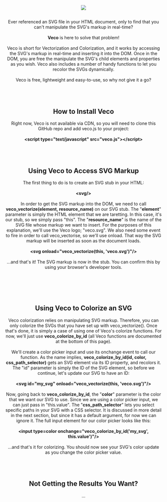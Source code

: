 <div align=center>
  <img src="https://i.imgur.com/9QamejA.png">
  <h2></h2>
  Ever referenced an SVG file in your HTML document, only to find that you can't manipulate the SVG's markup in real-time?
  <br><br>
  <b>Veco</b> is here to solve that problem!
  <br><br>
  Veco is short for Vectorization and Colorization, and it works by accessing the SVG's markup in real-time and inserting it into the DOM. Once in the DOM, you are free the manipulate the SVG's child elements and properties as you wish. Veco also includes a number of handy functions to let you recolor the SVGs dynamically.
  <br><br>
  Veco is free, lightweight and easy-to-use, so why not give it a go?
  <br><br>
  <br><br>
  
  <h2>How to Install Veco</h2>
  Right now, Veco is not available via CDN, so you will need to clone this GitHub repo and add veco.js to your project:
  <br><br>
  <b>&lt;script type="text/javascript" src="veco.js"&gt;&lt;/script&gt;</b>
  <br><br>
  <br><br>
  
  <h2>Using Veco to Access SVG Markup</h2>
  The first thing to do is to create an SVG stub in your HTML:
  <br><br>
  <b>&lt;svg/&gt;</b>
  <br><br>
  In order to get the SVG markup into the DOM, we need to call <b>veco_vectorize(element, resource_name)</b> on our SVG stub. The "<b>element</b>" parameter is simply the HTML element that we are taretting. In this case, it's our stub, so we simply pass "this". The "<b>resource_name</b>" is the name of the SVG file whose markup we want to insert. For the purposes of this explanation, we'll use the Veco logo; "veco.svg". We also need some event to fire in order to call veco_vectorise, so we'll use onload. That way the SVG markup will be inserted as soon as the document loads.
  <br><br>
  <b>&lt;svg onload="veco_vectorize(this, 'veco.svg')"/&gt;</b>
  <br><br>
  ...and that's it! The SVG markup is now in the stub. You can confirm this by using your browser's developer tools.
  
  <br><br>
  <br><br>
  <h2>Using Veco to Colorize an SVG</h2>
  Veco colorization relies on manipulating SVG markup. Therefore, you can only colorize the SVGs that you have set up with veco_vectorize(). Once that's done, it is simply a case of using one of Veco's colorize functions. For now, we'll just use <b>veco_colorize_by_id</b> (all Veco functions are documented at the bottom of this page).
  <br><br>
  We'll create a color picker input and use its onchange event to call our function. As the name implies, <b>veco_colorize_by_id(id, color, css_path_selector)</b> gets an SVG element via its ID property, and recolors it. The "id" parameter is simply the ID of the SVG element, so before we continue, let's update our SVG to have an ID:
  <br><br>
  <b>&lt;svg id="my_svg" onload="veco_vectorize(this, 'veco.svg')"/&gt;</b>
  <br><br>
  Now, going back to <b>veco_colorize_by_id</b>, the "<b>color</b>" parameter is the color that we want our SVG to use. Since we are using a color picker input, we can just pass in "this.value". The "<b>css_path_selector</b>" lets you select specific paths in your SVG with a CSS selector. It is discussed in more detail in the next section, but since it has a default argument, for now we can ignore it. The full input element for our color picker looks like this:
  <br><br>
  <b>&lt;input type=color onchange="veco_colorize_by_id('my_svg', this.value')"/&gt;</b>
  <br><br>
  ...and that's it for colorizing. You should now see your SVG's color update as you change the color picker value.
  <br><br>
  <br><br>
  <h2>Not Getting the Results You Want?</h2>
  ...
</div>
